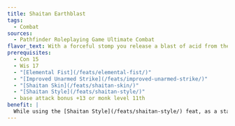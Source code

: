 ```yaml
---
title: Shaitan Earthblast
tags:
  - Combat
sources:
  - Pathfinder Roleplaying Game Ultimate Combat
flavor_text: With a forceful stomp you release a blast of acid from the earth to burn your enemies.
prerequisites:
  - Con 15
  - Wis 17
  - "[Elemental Fist](/feats/elemental-fist/)"
  - "[Improved Unarmed Strike](/feats/improved-unarmed-strike/)"
  - "[Shaitan Skin](/feats/shaitan-skin/)"
  - "[Shaitan Style](/feats/shaitan-style/)"
  - base attack bonus +13 or monk level 11th
benefit: |
  While using the [Shaitan Style](/feats/shaitan-style/) feat, as a standard action, you can spend two [Elemental Fist](/feats/elemental-fist/) attempts to unleash a 20-foot column of acid that has a 5-foot radius and erupts from a point of origin within 30 feet of you. Creatures caught in the column take your unarmed strike damage plus the acid damage from your [Elemental Fist](/feats/elemental-fist/) and are staggered for 1 round. A successful Reflex save (DC 10 + 1/2 your character level + your Wis modifier) reduces the damage by half and prevents a target from being staggered.
---
```


